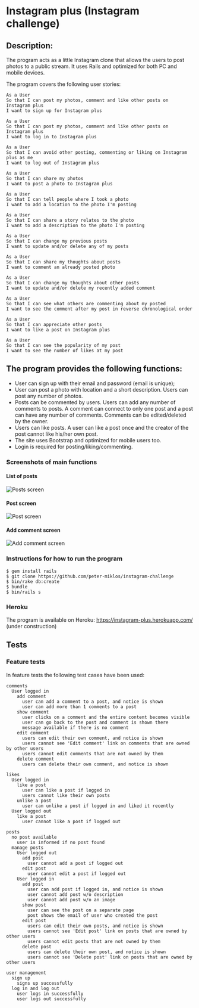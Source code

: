 Instagram plus (Instagram challenge)
===================

Description:
-------

The program acts as a little Instagram clone that allows the users to post photos to a public stream. It uses Rails and optimized for both PC and mobile devices.

The program covers the following user stories:

```
As a User
So that I can post my photos, comment and like other posts on Instagram plus
I want to sign up for Instagram plus

As a User
So that I can post my photos, comment and like other posts on Instagram plus
I want to log in to Instagram plus

As a User
So that I can avoid other posting, commenting or liking on Instagram plus as me
I want to log out of Instagram plus

As a User
So that I can share my photos
I want to post a photo to Instagram plus

As a User
So that I can tell people where I took a photo
I want to add a location to the photo I'm posting

As a User
So that I can share a story relates to the photo
I want to add a description to the photo I'm posting

As a User
So that I can change my previous posts
I want to update and/or delete any of my posts

As a User
So that I can share my thoughts about posts
I want to comment an already posted photo

As a User
So that I can change my thoughts about other posts
I want to update and/or delete my recently added comment

As a User
So that I can see what others are commenting about my posted
I want to see the comment after my post in reverse chronological order

As a User
So that I can appreciate other posts
I want to like a post on Instagram plus

As a User
So that I can see the popularity of my post
I want to see the number of likes at my post
```

The program provides the following functions:
------

* User can sign up with their email and password (email is unique);
* User can post a photo with location and a short description. Users can post any number of photos.
* Posts can be commented by users. Users can add any number of comments to posts. A comment can connect to only one post and a post can have any number of comments. Comments can be edited/deleted by the owner.
* Users can like posts. A user can like a post once and the creator of the post cannot like his/her own post.
* The site uses Bootstrap and optimized for mobile users too.
* Login is required for posting/liking/commenting.

### Screenshots of main functions
#### List of posts
![Posts screen](app/assets/images/posts_screen.png)

#### Post screen
![Post screen](app/assets/images/post_screen.png)

#### Add comment screen
![Add comment screen](app/assets/images/new_comment_screen.png)

### Instructions for how to run the program

```
$ gem install rails
$ git clone https://github.com/peter-miklos/instagram-challenge
$ bin/rake db:create
$ bundle
$ bin/rails s
```

### Heroku
The program is available on Heroku: https://instagram-plus.herokuapp.com/ (under construction)


Tests
-------
### Feature tests
In feature tests the following test cases have been used:
```
comments
  User logged in
    add comment
      user can add a comment to a post, and notice is shown
      user can add more than 1 comments to a post
    show comment
      user clicks on a comment and the entire content becomes visible
      user can go back to the post and comment is shown there
      message available if there is no comment
    edit comment
      users can edit their own comment, and notice is shown
      users cannot see 'Edit comment' link on comments that are owned by other users
      users cannot edit comments that are not owned by them
    delete comment
      users can delete their own comment, and notice is shown

likes
  User logged in
    like a post
      user can like a post if logged in
      users cannot like their own posts
    unlike a post
      user can unlike a post if logged in and liked it recently
  User logged out
    like a post
      user cannot like a post if logged out

posts
  no post available
    user is informed if no post found
  manage posts
    User logged out
      add post
        user cannot add a post if logged out
      edit post
        user cannot edit a post if logged out
    User logged in
      add post
        user can add post if logged in, and notice is shown
        user cannot add post w/o description
        user cannot add post w/o an image
      show post
        user can see the post on a separate page
        post shows the email of user who created the post
      edit post
        users can edit their own posts, and notice is shown
        users cannot see 'Edit post' link on posts that are owned by other users
        users cannot edit posts that are not owned by them
      delete post
        users can delete their own post, and notice is shown
        users cannot see 'Delete post' link on posts that are owned by other users

user management
  sign up
    signs up successfully
  log in and log out
    user logs in successfully
    user logs out successfully
```
